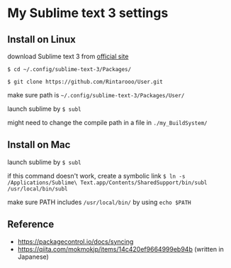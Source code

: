 # My Sublime text 3 settings

## Install on Linux

download Sublime text 3 from [official site](https://www.sublimetext.com/3)
  
`$ cd ~/.config/sublime-text-3/Packages/`
  
`$ git clone https://github.com/Rintarooo/User.git`
  
make sure path is `~/.config/sublime-text-3/Packages/User/`
  
launch sublime by `$ subl`
  
might need to change the compile path in a file in `./my_BuildSystem/`
  
  
## Install on Mac
  
launch sublime by `$ subl`
  
if this command doesn't work, create a symbolic link `$ ln -s /Applications/Sublime\ Text.app/Contents/SharedSupport/bin/subl /usr/local/bin/subl`
  
make sure PATH includes `/usr/local/bin/` by using `echo $PATH`

## Reference
* https://packagecontrol.io/docs/syncing
* https://qiita.com/mokmokjp/items/14c420ef9664999eb94b (written in Japanese)

